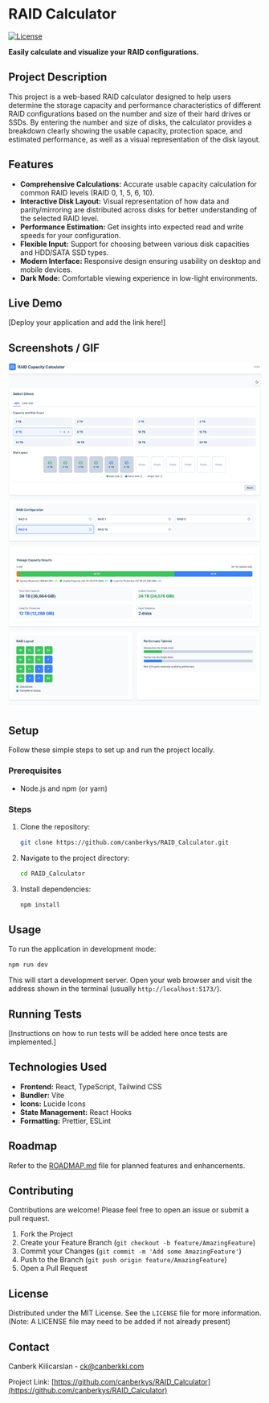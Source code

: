 # RAID Calculator

[![License](https://img.shields.io/badge/License-MIT-blue.svg)](https://opensource.org/licenses/MIT)

**Easily calculate and visualize your RAID configurations.**

## Project Description

This project is a web-based RAID calculator designed to help users determine the storage capacity and performance characteristics of different RAID configurations based on the number and size of their hard drives or SSDs. By entering the number and size of disks, the calculator provides a breakdown clearly showing the usable capacity, protection space, and estimated performance, as well as a visual representation of the disk layout.

## Features

- **Comprehensive Calculations:** Accurate usable capacity calculation for common RAID levels (RAID 0, 1, 5, 6, 10).
- **Interactive Disk Layout:** Visual representation of how data and parity/mirroring are distributed across disks for better understanding of the selected RAID level.
- **Performance Estimation:** Get insights into expected read and write speeds for your configuration.
- **Flexible Input:** Support for choosing between various disk capacities and HDD/SATA SSD types.
- **Modern Interface:** Responsive design ensuring usability on desktop and mobile devices.
- **Dark Mode:** Comfortable viewing experience in low-light environments.

## Live Demo

[Deploy your application and add the link here!]

## Screenshots / GIF

![RAID Capacity Calculator Screenshot](/raid.png)

## Setup

Follow these simple steps to set up and run the project locally.

### Prerequisites

- Node.js and npm (or yarn)

### Steps

1. Clone the repository:
   ```bash
   git clone https://github.com/canberkys/RAID_Calculator.git
   ```
2. Navigate to the project directory:
   ```bash
   cd RAID_Calculator
   ```
3. Install dependencies:
   ```bash
   npm install
   ```

## Usage

To run the application in development mode:

```bash
npm run dev
```

This will start a development server. Open your web browser and visit the address shown in the terminal (usually `http://localhost:5173/`).

## Running Tests

[Instructions on how to run tests will be added here once tests are implemented.]

## Technologies Used

- **Frontend:** React, TypeScript, Tailwind CSS
- **Bundler:** Vite
- **Icons:** Lucide Icons
- **State Management:** React Hooks
- **Formatting:** Prettier, ESLint

## Roadmap

Refer to the [ROADMAP.md](ROADMAP.md) file for planned features and enhancements.

## Contributing

Contributions are welcome! Please feel free to open an issue or submit a pull request.

1. Fork the Project
2. Create your Feature Branch (`git checkout -b feature/AmazingFeature`)
3. Commit your Changes (`git commit -m 'Add some AmazingFeature'`)
4. Push to the Branch (`git push origin feature/AmazingFeature`)
5. Open a Pull Request

## License

Distributed under the MIT License. See the `LICENSE` file for more information. (Note: A LICENSE file may need to be added if not already present)

## Contact

Canberk Kilicarslan - ck@canberkki.com

Project Link: [https://github.com/canberkys/RAID_Calculator](https://github.com/canberkys/RAID_Calculator) 
